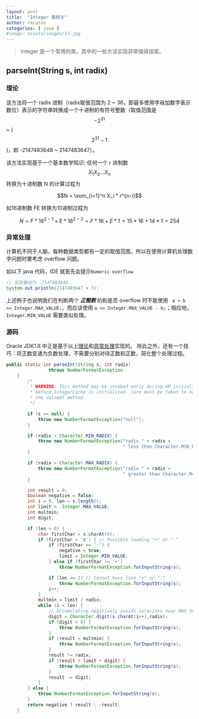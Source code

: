 ```yaml
---
layout: post
title:  "Integer 类相关"
author: recaton
categories: [ java ]
#image: assets/images/13.jpg
---
```


<!-- 加入数学公式库 -->
<head>
<script type="text/javascript" src="https://cdn.mathjax.org/mathjax/latest/MathJax.js?config=default"></script>
</head>

> Integer 是一个常用的类，其中的一些方法实现非常值得探索。

## parseInt(String s, int radix)
### 理论
该方法将一个 radix 进制（radix取值范围为 2 ~ 36，即最多使用字母加数字表示数位）表示的字符串转换成一个十进制的有符号整数（取值范围是 $$-2^{31}$$ ~ ($$2^{31}-1$$)，即 -2147483648 ~ 2147483647）。

该方法实现基于一个基本数学知识:
任何一个 r 进制数 $$X_1X_2...X_n$$ 转换为十进制数 N 的计算过程为

$$N = \sum_{i=1}^n X_i * r^{n-i}$$

如16进制数 FE 转换为10进制过程为

$$N = F * 16^{2-1} + E * 16^{2-2}
    = F * 16 + E * 1
    = 15 * 16 + 14 * 1
    = 254$$

### 异常处理
计算机不同于人脑，每种数据类型都有一定的取值范围，所以在使用计算机处理数字问题时要考虑 overflow 问题。

如以下 java 代码，IDE 就首先会提示```Numeric overflow```
```java
// 实际输出为 -2147483646
System.out.println(2147483647 + 3);
```
上述例子也说明我们在判断两个 ***正整数*** 的和是否 overflow 时不能使用 ``` a + b <= Integer.MAX_VALUE;```，而应该使用 ```a <= Integer.MAX_VALUE - b;```；相应地，```Integer.MIN_VALUE``` 需要类似处理。
### 源码
Oracle JDK1.8 中正是基于以上[理论](#理论)和[异常处理](#异常处理)实现的。
除此之外，还有一个技巧：将正数变通为负数处理，不需要分别对待正数和正数，简化整个处理过程。
```java
public static int parseInt(String s, int radix)
                throws NumberFormatException
    {
        /*
         * WARNING: This method may be invoked early during VM initialization
         * before IntegerCache is initialized. Care must be taken to not use
         * the valueOf method.
         */

        if (s == null) {
            throw new NumberFormatException("null");
        }

        if (radix < Character.MIN_RADIX) {
            throw new NumberFormatException("radix " + radix +
                                            " less than Character.MIN_RADIX");
        }

        if (radix > Character.MAX_RADIX) {
            throw new NumberFormatException("radix " + radix +
                                            " greater than Character.MAX_RADIX");
        }

        int result = 0;
        boolean negative = false;
        int i = 0, len = s.length();
        int limit = -Integer.MAX_VALUE;
        int multmin;
        int digit;

        if (len > 0) {
            char firstChar = s.charAt(0);
            if (firstChar < '0') { // Possible leading "+" or "-"
                if (firstChar == '-') {
                    negative = true;
                    limit = Integer.MIN_VALUE;
                } else if (firstChar != '+')
                    throw NumberFormatException.forInputString(s);

                if (len == 1) // Cannot have lone "+" or "-"
                    throw NumberFormatException.forInputString(s);
                i++;
            }
            multmin = limit / radix;
            while (i < len) {
                // Accumulating negatively avoids surprises near MAX_VALUE
                digit = Character.digit(s.charAt(i++),radix);
                if (digit < 0) {
                    throw NumberFormatException.forInputString(s);
                }
                if (result < multmin) {
                    throw NumberFormatException.forInputString(s);
                }
                result *= radix;
                if (result < limit + digit) {
                    throw NumberFormatException.forInputString(s);
                }
                result -= digit;
            }
        } else {
            throw NumberFormatException.forInputString(s);
        }
        return negative ? result : -result;
    }
```